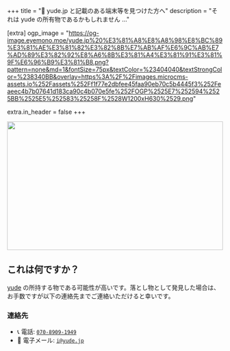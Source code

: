 +++
title = "🔖 yude.jp と記載のある端末等を見つけた方へ"
description = "それは yude の所有物であるかもしれません ..."

[extra]
ogp_image = "https://og-image.eyemono.moe/yude.jp%20%E3%81%A8%E8%A8%98%E8%BC%89%E3%81%AE%E3%81%82%E3%82%8B%E7%AB%AF%E6%9C%AB%E7%AD%89%E3%82%92%E8%A6%8B%E3%81%A4%E3%81%91%E3%81%9F%E6%96%B9%E3%81%B8.png?pattern=none&md=1&fontSize=75px&textColor=%23404040&textStrongColor=%238340BB&overlay=https%3A%2F%2Fimages.microcms-assets.io%252Fassets%252Ff1f77e2dbfee45faa90eb70c5b4445f3%252Feaeec4b7b07641d183ca90c4b070e5fe%252FOGP%2525E7%252594%2525BB%2525E5%252583%25258F%2528W1200xH630%2529.png"

extra.in_header = false
+++

<img src="/images/found.png" style="object-fit: cover; height: 300px; width: 100%">

## これは何ですか？

[yude](/profile) の所持する物である可能性が高いです。落とし物として発見した場合は、お手数ですが以下の連絡先までご連絡いただけると幸いです。

### 連絡先

- 📞 電話: [`070-8909-1949`](tel:+81-70-8909-1949)
- 📧 電子メール: [`i@yude.jp`](mailto:i@yude.jp)
